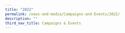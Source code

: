 ```yaml
---
title: "2022"
permalink: /news-and-media/Campaigns-and-Events/2022/
description: ""
third_nav_title: Campaigns & Events
---
```

